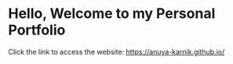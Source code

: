 # Hello, Welcome to my Personal Portfolio

Click the link to access the website: https://anuya-karnik.github.io/